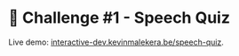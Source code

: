 # 🏹 Challenge #1 - Speech Quiz
Live demo: [interactive-dev.kevinmalekera.be/speech-quiz](https://interactive-dev.kevinmalekera.be/speech-quiz).
